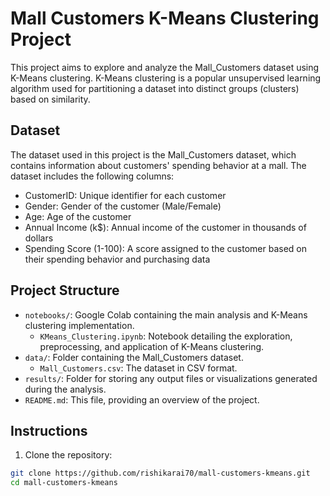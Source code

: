 # Mall Customers K-Means Clustering Project

This project aims to explore and analyze the Mall_Customers dataset using K-Means clustering. K-Means clustering is a popular unsupervised learning algorithm used for partitioning a dataset into distinct groups (clusters) based on similarity.

## Dataset

The dataset used in this project is the Mall_Customers dataset, which contains information about customers' spending behavior at a mall. The dataset includes the following columns:

- CustomerID: Unique identifier for each customer
- Gender: Gender of the customer (Male/Female)
- Age: Age of the customer
- Annual Income (k$): Annual income of the customer in thousands of dollars
- Spending Score (1-100): A score assigned to the customer based on their spending behavior and purchasing data

## Project Structure

- `notebooks/`: Google Colab containing the main analysis and K-Means clustering implementation.
  - `KMeans_Clustering.ipynb`: Notebook detailing the exploration, preprocessing, and application of K-Means clustering.
- `data/`: Folder containing the Mall_Customers dataset.
  - `Mall_Customers.csv`: The dataset in CSV format.
- `results/`: Folder for storing any output files or visualizations generated during the analysis.
- `README.md`: This file, providing an overview of the project.

## Instructions

1. Clone the repository:

```bash
git clone https://github.com/rishikarai70/mall-customers-kmeans.git
cd mall-customers-kmeans

